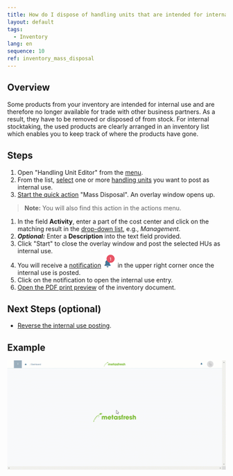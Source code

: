 ```yaml
---
title: How do I dispose of handling units that are intended for internal use?
layout: default
tags:
  - Inventory
lang: en
sequence: 10
ref: inventory_mass_disposal
---
```


## Overview
Some products from your inventory are intended for internal use and are therefore no longer available for trade with other business partners. As a result, they have to be removed or disposed of from stock. For internal stocktaking, the used products are clearly arranged in an inventory list which enables you to keep track of where the products have gone.

## Steps
1. Open "Handling Unit Editor" from the [menu](Menu).
1. From the list, [select](RecordSelection) one or more [handling units](Handling_Unit_System) you want to post as internal use.
1. [Start the quick action](StartAction) "Mass Disposal". An overlay window opens up.
 >**Note:** You will also find this action in the actions menu.

1. In the field **Activity**, enter a part of the cost center and click on the matching result in the [drop-down list](Keyboard_shortcuts_reference), e.g., *Management*.
1. ***Optional:*** Enter a **Description** into the text field provided.
1. Click "Start" to close the overlay window and post the selected HUs as internal use.
1. You will receive a [notification](Notification_types) ![](assets/NotificationBell_WebUI.png) in the upper right corner once the internal use is posted.
1. Click on the notification to open the internal use entry.
1. [Open the PDF print preview](PrintPreview) of the inventory document.

## Next Steps (optional)
- [Reverse the internal use posting](Inventory_mass_disposal_void).

## Example
![](assets/Inventory_mass_disposal.gif)
